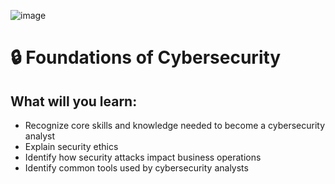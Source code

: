 ![image](https://github.com/AndreCoutinhom/cybersecurity_foundations/assets/91290799/971cec87-afdd-4838-9206-3a9e7470f3da)

# 🔒 Foundations of Cybersecurity

## What will you learn:
* Recognize core skills and knowledge needed to become a cybersecurity analyst
* Explain security ethics
* Identify how security attacks impact business operations
* Identify common tools used by cybersecurity analysts

